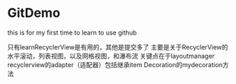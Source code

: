 # GitDemo
 this is for my first time to learn to use github
 
 只有learnRecyclerView是有用的，其他是提交多了
主要是关于RecyclerView的水平滚动，列表视图，以及网格视图，和瀑布流
关键点在于layoutmanager  recyclerview的adapter（适配器）包括继承item Decoration的mydecoration方法
